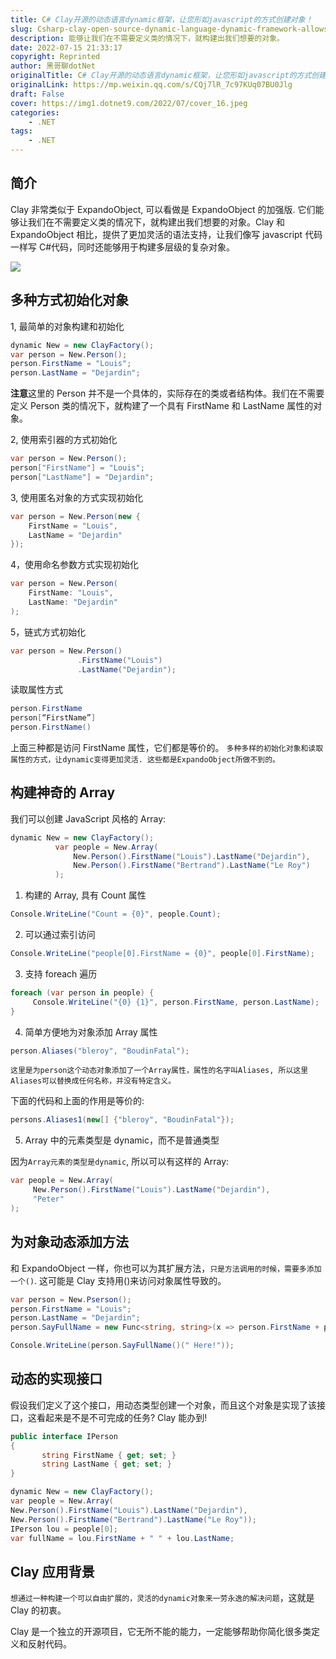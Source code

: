 ```yaml
---
title: C# Clay开源的动态语言dynamic框架，让您形如javascript的方式创建对象！
slug: Csharp-clay-open-source-dynamic-language-dynamic-framework-allows-you-to-create-objects-in-a-JavaScript-like-manner
description: 能够让我们在不需要定义类的情况下，就构建出我们想要的对象。
date: 2022-07-15 21:33:17
copyright: Reprinted
author: 黑哥聊dotNet
originalTitle: C# Clay开源的动态语言dynamic框架，让您形如javascript的方式创建对象！
originalLink: https://mp.weixin.qq.com/s/CQj7lR_7c97KUq07BU0Jlg
draft: False
cover: https://img1.dotnet9.com/2022/07/cover_16.jpeg
categories: 
    - .NET
tags: 
    - .NET
---
```


## 简介

Clay 非常类似于 ExpandoObject, 可以看做是 ExpandoObject 的加强版. 它们能够让我们在不需要定义类的情况下，就构建出我们想要的对象。Clay 和 ExpandoObject 相比，提供了更加灵活的语法支持，让我们像写 javascript 代码一样写 C#代码，同时还能够用于构建多层级的复杂对象。

![](https://img1.dotnet9.com/2022/07/1601.png)

## 多种方式初始化对象

1, 最简单的对象构建和初始化

```csharp
dynamic New = new ClayFactory();
var person = New.Person();
person.FirstName = "Louis";
person.LastName = "Dejardin";
```

**注意**这里的 Person 并不是一个具体的，实际存在的类或者结构体。我们在不需要定义 Person 类的情况下，就构建了一个具有 FirstName 和 LastName 属性的对象。

2, 使用索引器的方式初始化

```csharp
var person = New.Person();
person["FirstName"] = "Louis";
person["LastName"] = "Dejardin";
```

3, 使用匿名对象的方式实现初始化

```csharp
var person = New.Person(new {
    FirstName = "Louis",
    LastName = "Dejardin"
});
```

4，使用命名参数方式实现初始化

```csharp
var person = New.Person(
    FirstName: "Louis",
    LastName: "Dejardin"
);
```

5，链式方式初始化

```csharp
var person = New.Person()
               .FirstName("Louis")
               .LastName("Dejardin");
```

读取属性方式

```csharp
person.FirstName
person[“FirstName”]
person.FirstName()
```

上面三种都是访问 FirstName 属性，它们都是等价的。
`多种多样的初始化对象和读取属性的方式，让dynamic变得更加灵活. 这些都是ExpandoObject所做不到的。`

## 构建神奇的 Array

我们可以创建 JavaScript 风格的 Array:

```csharp
dynamic New = new ClayFactory();
          var people = New.Array(
              New.Person().FirstName("Louis").LastName("Dejardin"),
              New.Person().FirstName("Bertrand").LastName("Le Roy")
          );
```

1. 构建的 Array, 具有 Count 属性

```csharp
Console.WriteLine("Count = {0}", people.Count);
```

2. 可以通过索引访问

```csharp
Console.WriteLine("people[0].FirstName = {0}", people[0].FirstName);
```

3. 支持 foreach 遍历

```csharp
foreach (var person in people) {
     Console.WriteLine("{0} {1}", person.FirstName, person.LastName);
}
```

4. 简单方便地为对象添加 Array 属性

```csharp
person.Aliases("bleroy", "BoudinFatal");
```

`这里是为person这个动态对象添加了一个Array属性，属性的名字叫Aliases, 所以这里Aliases可以替换成任何名称，并没有特定含义。`

下面的代码和上面的作用是等价的:

```csharp
persons.Aliases1(new[] {"bleroy", "BoudinFatal"});
```

5. Array 中的元素类型是 dynamic，而不是普通类型

因为`Array元素的类型是dynamic`, 所以可以有这样的 Array:

```csharp
var people = New.Array(
     New.Person().FirstName("Louis").LastName("Dejardin"),
     "Peter"
);
```

## 为对象动态添加方法

和 ExpandoObject 一样，你也可以为其扩展方法，`只是方法调用的时候，需要多添加一个()`.
这可能是 Clay 支持用()来访问对象属性导致的。

```csharp
var person = New.Pserson();
person.FirstName = "Louis";
person.LastName = "Dejardin";
person.SayFullName = new Func<string, string>(x => person.FirstName + person.LastName + x);

Console.WriteLine(person.SayFullName()(" Here!"));
```

## 动态的实现接口

假设我们定义了这个接口，用动态类型创建一个对象，而且这个对象是实现了该接口，这看起来是不是不可完成的任务? Clay 能办到!

```csharp
public interface IPerson
{
       string FirstName { get; set; }
       string LastName { get; set; }
}

dynamic New = new ClayFactory();
var people = New.Array(
New.Person().FirstName("Louis").LastName("Dejardin"),
New.Person().FirstName("Bertrand").LastName("Le Roy"));
IPerson lou = people[0];
var fullName = lou.FirstName + " " + lou.LastName;
```

## Clay 应用背景

`想通过一种构建一个可以自由扩展的，灵活的dynamic对象来一劳永逸的解决问题`，这就是 Clay 的初衷。

Clay 是一个独立的开源项目，它无所不能的能力，一定能够帮助你简化很多类定义和反射代码。
